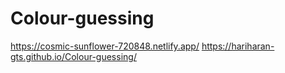 ﻿# Colour-guessing
https://cosmic-sunflower-720848.netlify.app/
 https://hariharan-gts.github.io/Colour-guessing/
